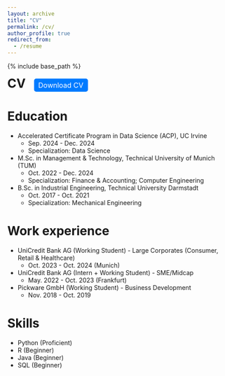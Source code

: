 ```yaml
---
layout: archive
title: "CV"
permalink: /cv/
author_profile: true
redirect_from:
  - /resume
---
```


{% include base_path %}

<h1 class="page__title" style="display: inline;">CV</h1>
<a href="/files/CV.pdf" download style="display: inline-block; margin-left: 15px; padding: 5px 10px; background-color: #007BFF; color: white; text-decoration: none; border-radius: 5px; font-size: 16px;">Download CV</a>

Education
======
* Accelerated Certificate Program in Data Science (ACP), UC Irvine
  * Sep. 2024 - Dec. 2024
  * Specialization: Data Science
* M.Sc. in Management & Technology, Technical University of Munich (TUM)
  * Oct. 2022 - Dec. 2024
  * Specialization: Finance & Accounting; Computer Engineering
* B.Sc. in Industrial Engineering, Technical University Darmstadt
  * Oct. 2017 - Oct. 2021
  * Specialization: Mechanical Engineering

Work experience
======
* UniCredit Bank AG (Working Student) - Large Corporates (Consumer, Retail & Healthcare)
  * Oct. 2023 - Oct. 2024 (Munich)
* UniCredit Bank AG (Intern + Working Student) - SME/Midcap 
  * May. 2022 - Oct. 2023 (Frankfurt)
* Pickware GmbH (Working Student) - Business Development
  * Nov. 2018 - Oct. 2019
  
Skills
======
* Python (Proficient)
* R (Beginner)
* Java (Beginner)
* SQL (Beginner)

